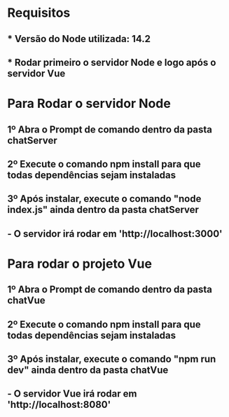 # Requisitos
## * Versão do Node utilizada: 14.2 
## * Rodar primeiro o servidor Node e logo após o servidor Vue 


# Para Rodar o servidor Node

## 1º Abra o Prompt de comando dentro da pasta chatServer 
## 2º Execute o comando npm install para que todas dependências sejam instaladas
## 3º Após instalar, execute o comando "node index.js" ainda dentro da pasta chatServer
## - O servidor irá rodar em 'http://localhost:3000'


# Para rodar o projeto Vue

## 1º Abra o Prompt de comando dentro da pasta chatVue
## 2º Execute o comando npm install para que todas dependências sejam instaladas
## 3º Após instalar, execute o comando "npm run dev" ainda dentro da pasta chatVue
## - O servidor Vue irá rodar em 'http://localhost:8080'
